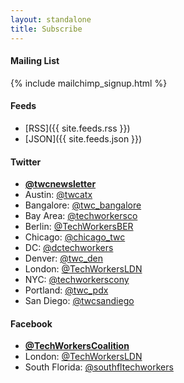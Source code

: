 ```yaml
---
layout: standalone
title: Subscribe
---
```


<h4 class="text-secondary">Mailing List</h4>

{% include mailchimp_signup.html %}

<h4 class="text-secondary">Feeds</h4>

- [RSS]({{ site.feeds.rss }})
- [JSON]({{ site.feeds.json }})

<h4 class="text-secondary">Twitter</h4>

- [**@twcnewsletter**](https://twitter.com/twcnewsletter)
- Austin: [@twcatx](https://twitter.com/twcatx)
- Bangalore: [@twc_bangalore](https://twitter.com/twc_bangalore)
- Bay Area: [@techworkersco](https://twitter.com/techworkersco)
- Berlin: [@TechWorkersBER](https://twitter.com/TechWorkersBER)
- Chicago: [@chicago_twc](https://twitter.com/chicago_twc)
- DC: [@dctechworkers](https://twitter.com/dctechworkers)
- Denver: [@twc_den](https://twitter.com/twc_den)
- London: [@TechWorkersLDN](https://twitter.com/TechWorkersLDN)
- NYC: [@techworkerscony](https://twitter.com/techworkerscony)
- Portland: [@twc_pdx](https://twitter.com/twc_pdx)
- San Diego: [@twcsandiego](https://twitter.com/twcsandiego)

<h4 class="text-secondary">Facebook</h4>

- [**@TechWorkersCoalition**](https://www.facebook.com/TechWorkersCoalition)
- London: [@TechWorkersLDN](https://www.facebook.com/TechWorkersLDN)
- South Florida: [@southfltechworkers](https://www.facebook.com/southfltechworkers/)
